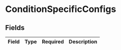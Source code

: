 # ConditionSpecificConfigs


## Fields

| Field       | Type        | Required    | Description |
| ----------- | ----------- | ----------- | ----------- |